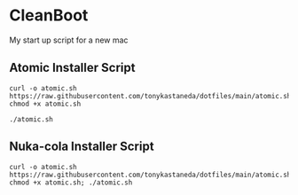 # CleanBoot
My start up script for a new mac

## Atomic Installer Script
```
curl -o atomic.sh https://raw.githubusercontent.com/tonykastaneda/dotfiles/main/atomic.sh; chmod +x atomic.sh
```
```
./atomic.sh
```

## Nuka-cola Installer Script
```
curl -o atomic.sh https://raw.githubusercontent.com/tonykastaneda/dotfiles/main/atomic.sh; chmod +x atomic.sh; ./atomic.sh
```
